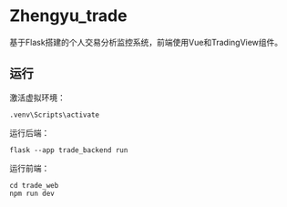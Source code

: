 # Zhengyu_trade

基于Flask搭建的个人交易分析监控系统，前端使用Vue和TradingView组件。

## 运行

激活虚拟环境：

```
.venv\Scripts\activate
```

运行后端：

```
flask --app trade_backend run
```

运行前端：

```
cd trade_web
npm run dev
```